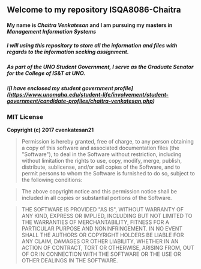 ## Welcome to my repository **ISQA8086-Chaitra**

#### My name is _Chaitra Venkatesan_ and I am pursuing my masters in _Management Information Systems_

##### I will using this _repository_ to store all the information and files with regards to the _information seeking assignment_.

##### As part of the UNO Student Government, I serve as the _**Graduate Senator**_ for the College of IS&T at UNO.
##### ![I have enclosed my student government profile] (https://www.unomaha.edu/student-life/involvement/student-government/candidate-profiles/chaitra-venkatesan.php)

### MIT License

**Copyright (c) 2017 cvenkatesan21**

> Permission is hereby granted, free of charge, to any person obtaining a copy
of this software and associated documentation files (the "Software"), to deal
in the Software without restriction, including without limitation the rights
to use, copy, modify, merge, publish, distribute, sublicense, and/or sell
copies of the Software, and to permit persons to whom the Software is
furnished to do so, subject to the following conditions:

> The above copyright notice and this permission notice shall be included in all
copies or substantial portions of the Software.

> THE SOFTWARE IS PROVIDED "AS IS", WITHOUT WARRANTY OF ANY KIND, EXPRESS OR
IMPLIED, INCLUDING BUT NOT LIMITED TO THE WARRANTIES OF MERCHANTABILITY,
FITNESS FOR A PARTICULAR PURPOSE AND NONINFRINGEMENT. IN NO EVENT SHALL THE
AUTHORS OR COPYRIGHT HOLDERS BE LIABLE FOR ANY CLAIM, DAMAGES OR OTHER
LIABILITY, WHETHER IN AN ACTION OF CONTRACT, TORT OR OTHERWISE, ARISING FROM,
OUT OF OR IN CONNECTION WITH THE SOFTWARE OR THE USE OR OTHER DEALINGS IN THE
SOFTWARE.
